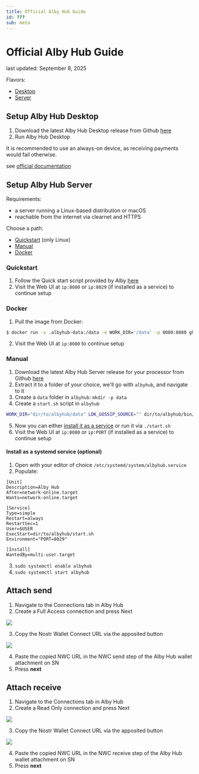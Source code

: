 ```yaml
---
title: Official Alby Hub Guide
id: ???
sub: meta
---
```


# Official Alby Hub Guide

last updated: September 8, 2025

Flavors:

- [Desktop](#setup-alby-hub-desktop)
- [Server](#setup-alby-hub-server)

## Setup Alby Hub Desktop

1. Download the latest Alby Hub Desktop release from Github [here](https://github.com/getAlby/hub/releases)
2. Run Alby Hub Desktop

It is recommended to use an always-on device, as receiving payments would fail otherwise.

see [official documentation](https://guides.getalby.com/user-guide/alby-hub/alby-hub-flavors/desktop)

## Setup Alby Hub Server

Requirements:
- a server running a Linux-based distribution or macOS
- reachable from the internet via clearnet and HTTPS

Choose a path:
- [Quickstart](#quickstart) (only Linux)
- [Manual](#manual)
- [Docker](#docker)

### Quickstart

1. Follow the Quick start script provided by Alby [here](https://github.com/getAlby/hub?tab=readme-ov-file#from-the-release)
2. Visit the Web UI at `ip:8080` or `ip:8029` (if installed as a service) to continue setup

### Docker

1. Pull the image from Docker:

```bash
$ docker run -v .albyhub-data:/data -e WORK_DIR='/data' -p 8080:8080 ghcr.io/getalby/hub:latest`
```

2. Visit the Web UI at `ip:8080` to continue setup

### Manual

1. Download the latest Alby Hub Server release for your processor from Github [here](https://github.com/getAlby/hub/releases)
2. Extract it to a folder of your choice, we'll go with `albyhub`, and navigate to it
3. Create a `data` folder in `albyhub`: `mkdir -p data`
4. Create a `start.sh` script in `albyhub`

```bash
WORK_DIR="dir/to/albyhub/data" LDK_GOSSIP_SOURCE="" dir/to/albyhub/bin/albyhub
```

5. Now you can either [install it as a service](#install-as-a-systemd-service-optional) or run it via `./start.sh`
6. Visit the Web UI at `ip:8080` or `ip:PORT` (if installed as a service) to continue setup

#### Install as a systemd service (optional)

1. Open with your editor of choice `/etc/systemd/system/albyhub.service`
2. Populate:

```
[Unit]
Description=Alby Hub
After=network-online.target
Wants=network-online.target

[Service]
Type=simple
Restart=always
RestartSec=1
User=$USER
ExecStart=dir/to/albyhub/start.sh
Environment="PORT=8029"

[Install]
WantedBy=multi-user.target
```

3. `sudo systemctl enable albyhub`
4. `sudo systemctl start albyhub`


## Attach send

1. Navigate to the Connections tab in Alby Hub
2. Create a Full Access connection and press Next

![](https://m.stacker.news/107521)

3. Copy the Nostr Wallet Connect URL via the apposited button

![](https://m.stacker.news/107519)

4. Paste the copied NWC URL in the NWC send step of the Alby Hub wallet attachment on SN
5. Press **next**

## Attach receive

1. Navigate to the Connections tab in Alby Hub
2. Create a Read Only connection and press Next

![](https://m.stacker.news/107520)

3. Copy the Nostr Wallet Connect URL via the apposited button

![](https://m.stacker.news/107519)

4. Paste the copied NWC URL in the NWC receive step of the Alby Hub wallet attachment on SN
5. Press **next**
